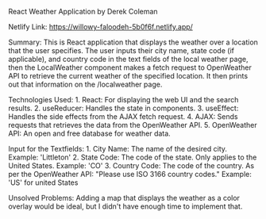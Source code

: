 React Weather Application by Derek Coleman

Netlify Link: https://willowy-faloodeh-5b0f6f.netlify.app/

Summary: This is React application that displays the weather over a location that the user specifies. The user inputs their city name, state code (if applicable), and country code in the text fields of the local weather page, then the LocalWeather component makes a fetch request to OpenWeather API to retrieve the current weather of the specified location. It then prints out that information on the /localweather page.

Technologies Used: 1. React: For displaying the web UI and the search results.
                   2. useReducer: Handles the state in components.
                   3. useEffect: Handles the side effects from the AJAX fetch request.
                   4. AJAX: Sends requests that retrieves the data from the OpenWeather API.
                   5. OpenWeather API: An open and free database for weather data.

Input for the Textfields: 1. City Name: The name of the desired city. Example: 'Littleton'
                          2. State Code: The code of the state. Only applies to the United States. Example: 'CO'
                          3. Country Code: The code of the country. As per the OpenWeather API: "Please use ISO 3166 country codes." Example: 'US' for united States

Unsolved Problems: Adding a map that displays the weather as a color overlay would be ideal, but I didn't have enough time to implement that. 